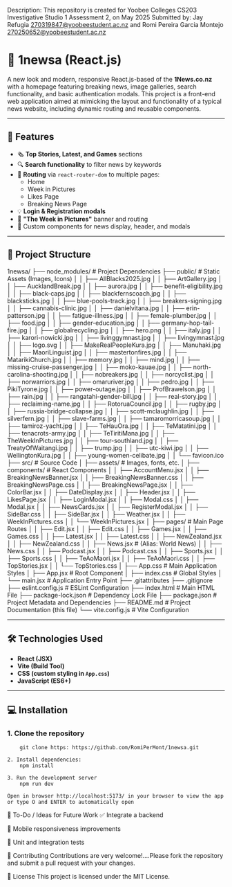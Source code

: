 Description:
This repository is created for Yoobee Colleges CS203 Investigative Studio 1 Assessment 2, on May 2025
Submitted by: Jay Refugia 270319847@yoobeestudent.ac.nz and Romi Pereira Garcia Montejo 270250652@yoobeestudent.ac.nz

# 📰 1newsa (React.js)

A new look and modern, responsive React.js-based of the **1News.co.nz** with a homepage featuring breaking news, image galleries, search functionality, and basic authentication modals. This project is a front-end web application aimed at mimicking the layout and functionality of a typical news website, including dynamic routing and reusable components.

---

## 🚀 Features

- 🗞️ **Top Stories, Latest, and Games** sections
- 🔍 **Search functionality** to filter news by keywords
- 🧭 **Routing** via `react-router-dom` to multiple pages:
  - Home
  - Week in Pictures
  - Likes Page
  - Breaking News Page
- 💡 **Login & Registration modals**
- 📸 **"The Week in Pictures"** banner and routing
- 🎨 Custom components for news display, header, and modals

---

## 📁 Project Structure
1newsa/
├── node_modules/          # Project Dependencies
├── public/                           # Static Assets (Images, Icons)
│   │   ├── AllBlacks2025.jpg
│   │   ├── ArtGallery.jpg
│   │   ├── AucklandBreak.jpg
│   │   ├── aurora.jpg
│   │   ├── benefit-eligibility.jpg
│   │   ├── black-caps.jpg
│   │   ├── blackfernscoach.jpg
│   │   ├── blacksticks.jpg
│   │   ├── blue-pools-track.jpg
│   │   ├── breakers-signing.jpg
│   │   ├── cannabis-clinic.jpg
│   │   ├── danielvitana.jpg
│   │   ├── erin-patterson.jpg
│   │   ├── fatigue-illness.jpg
│   │   ├── female-plumber.jpg
│   │   ├── food.jpg
│   │   ├── gender-education.jpg
│   │   ├── germany-hop-tail-fire.jpg
│   │   ├── globalrecycling.jpg
│   │   ├── hero.png
│   │   ├── italy.jpg
│   │   ├── karori-nowicki.jpg
│   │   ├── livinggymnast.jpg
│   │   ├── livingymnast.jpg
│   │   ├── logo.svg
│   │   ├── MakeRealPeopleKura.jpg
│   │   ├── Manuhaki.jpg
│   │   ├── MaoriLinguist.jpg
│   │   ├── mastertonfires.jpg
│   │   ├── MatarikiChurch.jpg
│   │   ├── memory.jpg
│   │   ├── mind.jpg
│   │   ├── missing-cruise-passenger.jpg
│   │   ├── moko-kauae.jpg
│   │   ├── north-carolina-shooting.jpg
│   │   ├── nobreakers.jpg
│   │   ├── norcyclist.jpg
│   │   ├── norwarriors.jpg
│   │   ├── omaruriver.jpg
│   │   ├── pedro.jpg
│   │   ├── PikiTyrone.jpg
│   │   ├── power-outage.jpg
│   │   ├── ProfBrawelson.jpg
│   │   ├── rain.jpg
│   │   ├── rangatahi-gender-bill.jpg
│   │   ├── real-story.jpg
│   │   ├── reclaiming-name.jpg
│   │   ├── RotoruaCouncil.jpg
│   │   ├── rugby.jpg
│   │   ├── russia-bridge-collapse.jpg
│   │   ├── scott-mclaughlin.jpg
│   │   ├── silverfern.jpg
│   │   ├── slave-farms.jpg
│   │   ├── tamaromorricasoup.jpg
│   │   ├── tamiroz-yacht.jpg
│   │   ├── TeHauOra.jpg
│   │   ├── TeMatatini.jpg
│   │   ├── tenacrots-army.jpg
│   │   ├── TeTiritiMana.jpg
│   │   ├── TheWeekInPictures.jpg
│   │   ├── tour-southland.jpg
│   │   ├── TreatyOfWaitangi.jpg
│   │   ├── trump.jpg
│   │   ├── utc-kiwi.jpg
│   │   ├── WellingtonKura.jpg
│   │   ├── young-women-celibate.jpg
│   │   └── favicon.ico
├── src/                   # Source Code
│   ├── assets/            # Images, fonts, etc.
│   ├── components/        # React Components
│   │   ├── AccountMenu.jsx
│   │   ├── BreakingNewsBanner.jsx
│   │   ├── BreakingNewsBanner.css
│   │   ├── BreakingNewsPage.css
│   │   ├── BreakingNewsPage.jsx
│   │   ├── ColorBar.jsx
│   │   ├── DateDisplay.jsx
│   │   ├── Header.jsx
│   │   ├── LikesPage.jsx
│   │   ├── LoginModal.jsx
│   │   ├── Modal.css
│   │   ├── Modal.jsx
│   │   ├── NewsCards.jsx
│   │   ├── RegisterModal.jsx
│   │   ├── SideBar.css
│   │   ├── SideBar.jsx
│   │   ├── Weather.jsx
│   │   ├── WeekInPictures.css
│   │   └── WeekInPictures.jsx
│   ├── pages/                        # Main Page Routes
│   │   ├── Edit.jsx
│   │   ├── Edit.css
│   │   ├── Games.jsx
│   │   ├── Games.css
│   │   ├── Latest.jsx
│   │   ├── Latest.css
│   │   ├── NewZealand.jsx
│   │   ├── NewZealand.css
│   │   ├── News.jsx                  # (Alias: World News)
│   │   ├── News.css
│   │   ├── Podcast.jsx
│   │   ├── Podcast.css
│   │   ├── Sports.jsx
│   │   ├── Sports.css
│   │   ├── TeAoMaori.jsx
│   │   ├── TeAoMaori.css
│   │   ├── TopStories.jsx
│   │   └── TopStories.css
│   ├── App.css            # Main Application Styles
│   ├── App.jsx            # Root Component
│   ├── index.css          # Global Styles
│   └── main.jsx           # Application Entry Point
├── .gitattributes
├── .gitignore
├── eslint.config.js       # ESLint Configuration
├── index.html             # Main HTML File
├── package-lock.json      # Dependency Lock File
├── package.json           # Project Metadata and Dependencies
├── README.md              # Project Documentation (this file)
└── vite.config.js         # Vite Configuration

---

## 🛠️ Technologies Used

- **React (JSX)**
- **Vite (Build Tool)**
- **CSS (custom styling in `App.css`)**
- **JavaScript (ES6+)**

---

## 💻 Installation

### 1. Clone the repository
        git clone https: https://github.com/RomiPerMont/1newsa.git
        
    2. Install dependencies:
        npm install
        
    3. Run the development server
        npm run dev
        
    Open in browser http://localhost:5173/ in your browser to view the app or type O and ENTER to automatically open

📌 To-Do / Ideas for Future Work
✅ Integrate a backend 

📱 Mobile responsiveness improvements

🧪 Unit and integration tests

🤝 Contributing
Contributions are very welcome!....Please fork the repository and submit a pull request with your changes.

📄 License
This project is licensed under the MIT License.




